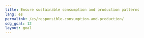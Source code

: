 ```yaml
---
title: Ensure sustainable consumption and production patterns
lang: es
permalink: /es/responsible-consumption-and-production/
sdg_goal: 12
layout: goal
---
```



